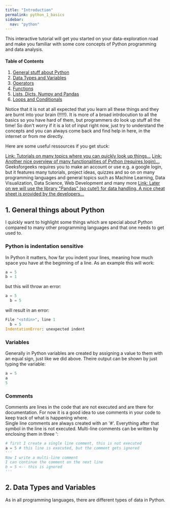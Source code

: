 ```yaml
---
title: "Introduction"
permalink: python_1_basics
sidebar:
  nav: "python"
---
```


This interactive tutorial will get you started on your data-exploration road and make you familiar with some core
concepts of Python programming and data analysis.

#### Table of Contents
1. [General stuff about Python](#1-general-stuff-about-python)
2. [Data Types and Variables](#2-data-types-and-variables)
3. [Operators](#3-operators)
4. [Functions](#4-functions)
5. [Lists, Dicts, Numpy and Pandas](#5-data-structures)
6. [Loops and Conditionals](#6-extra-loops-and-conditionals)

Notice that it is not at all expected that you learn all these things and they are burnt into your brain (!!!!!). 
It is more of a broad intrdocution to all the basics so you have hard of them, but programmers do look up stuff
all the time! So don't worry if it is a lot of input right now, just try to understand the concepts and you 
can always come back and find help in here, in the internet or from me directly.
  
Here are some useful ressources if you get stuck:

[Link: Tutorials on many topics where you can quickly look up things...](https://www.w3schools.com/python/python_intro.asp)
[Link: Another nice overview of many functionalities of Python (requires login)...](https://www.w3schhttps://www.geeksforgeeks.org/python-cheat-sheet/)
Geeksforgeeks requires you to make an account or use e.g. a google login, but it features many tutorials, project ideas, quizzes and so on on many programming languages and general
topics such as Machine Learning, Data Visualization, Data Science, Web Development and many more
[Link: Later on we will use the library "Pandas" (so cute!) for data handling. A nice cheat sheet is provided by the developers...](https://pandas.pydata.org/Pandas_Cheat_Sheet.pdf)


## 1. General things about Python
I quickly want to highlight some things which are special about Python compared to many other programming languages and that one needs to get used to.  

### Python is indentation sensitive
In Python it matters, how far you indent your lines, meaning how much space you have at the beginning of a line.
As an example this will work:
```python
a = 5
b = 1
```
but this will throw an error:
```python
a = 5
  b = 5
```
will result in an error:
```python
File "<stdin>", line 1
  b = 5
IndentationError: unexpected indent
```

### Variables
Generally in Python variables are created by assigning a value to them with an equal sign, just like we did above. Theire output can be shown by just typing the variable:
```python
a = 5
a
5
``` 

### Comments
Comments are lines in the code that are not executed and are there for documentation. For now it is a good idea to use comments in your code to keep track of what is happening where.  
Single line comments are always created with an '#'. Everything after that symbol in the line is not executed. Multi-line comments can be written by enclosing them in three ':
```python
# first I create a single line comment, this is not executed
a = 5 # this line is executed, but the comment gets ignored
''' 
Now I write a multi-line comment
I can continue the comment on the next line
b = 5 <-- this is ignored
'''

```


## 2. Data Types and Variables
As in all programming languages, there are different types of data in Python. 
